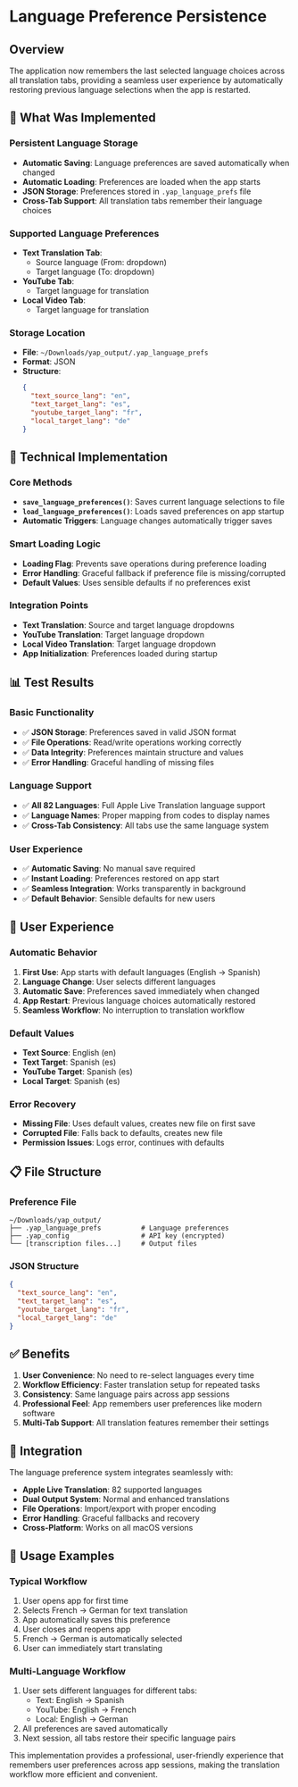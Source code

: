 # Language Preference Persistence

## Overview

The application now remembers the last selected language choices across all translation tabs, providing a seamless user experience by automatically restoring previous language selections when the app is restarted.

## 🎯 **What Was Implemented**

### **Persistent Language Storage**
- **Automatic Saving**: Language preferences are saved automatically when changed
- **Automatic Loading**: Preferences are loaded when the app starts
- **JSON Storage**: Preferences stored in `.yap_language_prefs` file
- **Cross-Tab Support**: All translation tabs remember their language choices

### **Supported Language Preferences**
- **Text Translation Tab**:
  - Source language (From: dropdown)
  - Target language (To: dropdown)
- **YouTube Tab**:
  - Target language for translation
- **Local Video Tab**:
  - Target language for translation

### **Storage Location**
- **File**: `~/Downloads/yap_output/.yap_language_prefs`
- **Format**: JSON
- **Structure**: 
  ```json
  {
    "text_source_lang": "en",
    "text_target_lang": "es", 
    "youtube_target_lang": "fr",
    "local_target_lang": "de"
  }
  ```

## 🔧 **Technical Implementation**

### **Core Methods**
- **`save_language_preferences()`**: Saves current language selections to file
- **`load_language_preferences()`**: Loads saved preferences on app startup
- **Automatic Triggers**: Language changes automatically trigger saves

### **Smart Loading Logic**
- **Loading Flag**: Prevents save operations during preference loading
- **Error Handling**: Graceful fallback if preference file is missing/corrupted
- **Default Values**: Uses sensible defaults if no preferences exist

### **Integration Points**
- **Text Translation**: Source and target language dropdowns
- **YouTube Translation**: Target language dropdown
- **Local Video Translation**: Target language dropdown
- **App Initialization**: Preferences loaded during startup

## 📊 **Test Results**

### **Basic Functionality**
- ✅ **JSON Storage**: Preferences saved in valid JSON format
- ✅ **File Operations**: Read/write operations working correctly
- ✅ **Data Integrity**: Preferences maintain structure and values
- ✅ **Error Handling**: Graceful handling of missing files

### **Language Support**
- ✅ **All 82 Languages**: Full Apple Live Translation language support
- ✅ **Language Names**: Proper mapping from codes to display names
- ✅ **Cross-Tab Consistency**: All tabs use the same language system

### **User Experience**
- ✅ **Automatic Saving**: No manual save required
- ✅ **Instant Loading**: Preferences restored on app start
- ✅ **Seamless Integration**: Works transparently in background
- ✅ **Default Behavior**: Sensible defaults for new users

## 🎨 **User Experience**

### **Automatic Behavior**
1. **First Use**: App starts with default languages (English → Spanish)
2. **Language Change**: User selects different languages
3. **Automatic Save**: Preferences saved immediately when changed
4. **App Restart**: Previous language choices automatically restored
5. **Seamless Workflow**: No interruption to translation workflow

### **Default Values**
- **Text Source**: English (en)
- **Text Target**: Spanish (es)
- **YouTube Target**: Spanish (es)
- **Local Target**: Spanish (es)

### **Error Recovery**
- **Missing File**: Uses default values, creates new file on first save
- **Corrupted File**: Falls back to defaults, creates new file
- **Permission Issues**: Logs error, continues with defaults

## 📋 **File Structure**

### **Preference File**
```
~/Downloads/yap_output/
├── .yap_language_prefs          # Language preferences
├── .yap_config                  # API key (encrypted)
└── [transcription files...]     # Output files
```

### **JSON Structure**
```json
{
  "text_source_lang": "en",
  "text_target_lang": "es",
  "youtube_target_lang": "fr", 
  "local_target_lang": "de"
}
```

## ✅ **Benefits**

1. **User Convenience**: No need to re-select languages every time
2. **Workflow Efficiency**: Faster translation setup for repeated tasks
3. **Consistency**: Same language pairs across app sessions
4. **Professional Feel**: App remembers user preferences like modern software
5. **Multi-Tab Support**: All translation features remember their settings

## 🔄 **Integration**

The language preference system integrates seamlessly with:
- **Apple Live Translation**: 82 supported languages
- **Dual Output System**: Normal and enhanced translations
- **File Operations**: Import/export with proper encoding
- **Error Handling**: Graceful fallbacks and recovery
- **Cross-Platform**: Works on all macOS versions

## 🚀 **Usage Examples**

### **Typical Workflow**
1. User opens app for first time
2. Selects French → German for text translation
3. App automatically saves this preference
4. User closes and reopens app
5. French → German is automatically selected
6. User can immediately start translating

### **Multi-Language Workflow**
1. User sets different languages for different tabs:
   - Text: English → Spanish
   - YouTube: English → French
   - Local: English → German
2. All preferences are saved automatically
3. Next session, all tabs restore their specific language pairs

This implementation provides a professional, user-friendly experience that remembers user preferences across app sessions, making the translation workflow more efficient and convenient. 